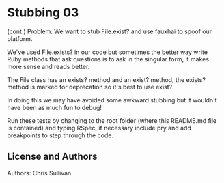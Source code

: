 Stubbing 03
===========
(cont.)
Problem: We want to stub File.exist? and use fauxhai to spoof our platform.

We've used File.exists? in our code but sometimes the better way write Ruby methods that ask questions is to ask in the singular form, it makes more sense and reads better.

The File class has an exists? method and an exist? method, the exists? method is marked for deprecation so it's best to use exist?. 

In doing this we may have avoided some awkward stubbing but it wouldn't have been as much fun to debug!

Run these tests by changing to the root folder (where this README.md file is contained) and typing RSpec, if necessary include pry and add breakpoints to step through the code. 

License and Authors
-------------------
Authors: Chris Sullivan
